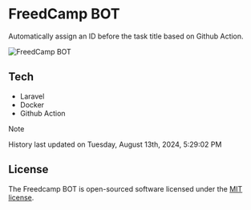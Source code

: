 # FreedCamp BOT

Automatically assign an ID before the task title based on Github Action.

![FreedCamp BOT](https://repository-images.githubusercontent.com/737932867/7d34798b-2680-471c-b089-a78a718d3d6a)

## Tech

- Laravel
- Docker
- Github Action

> [!NOTE]  
> History last updated on Tuesday, August 13th, 2024, 5:29:02 PM

## License

The Freedcamp BOT is open-sourced software licensed under the [MIT license](https://opensource.org/licenses/MIT).
